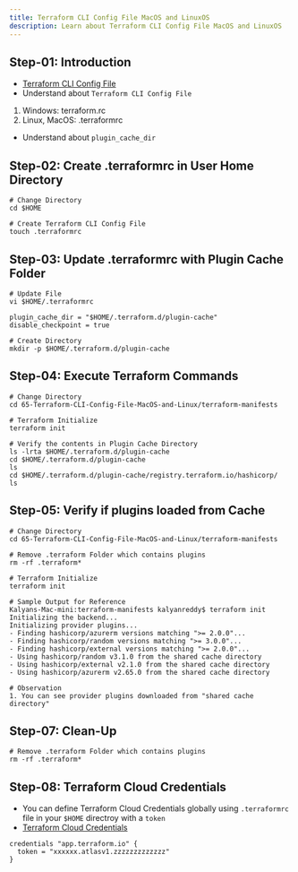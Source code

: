 ```yaml
---
title: Terraform CLI Config File MacOS and LinuxOS
description: Learn about Terraform CLI Config File MacOS and LinuxOS
---
```


## Step-01: Introduction
- [Terraform CLI Config File](https://www.terraform.io/docs/cli/config/config-file.html)
- Understand about `Terraform CLI Config File` 
1. Windows: terraform.rc
2. Linux, MacOS: .terraformrc
- Understand about `plugin_cache_dir`

## Step-02: Create .terraformrc in User Home Directory
```t
# Change Directory
cd $HOME

# Create Terraform CLI Config File
touch .terraformrc
```

## Step-03: Update .terraformrc with Plugin Cache Folder
```t
# Update File
vi $HOME/.terraformrc

plugin_cache_dir = "$HOME/.terraform.d/plugin-cache"
disable_checkpoint = true

# Create Directory
mkdir -p $HOME/.terraform.d/plugin-cache
```

## Step-04: Execute Terraform Commands
```t
# Change Directory 
cd 65-Terraform-CLI-Config-File-MacOS-and-Linux/terraform-manifests

# Terraform Initialize
terraform init

# Verify the contents in Plugin Cache Directory
ls -lrta $HOME/.terraform.d/plugin-cache
cd $HOME/.terraform.d/plugin-cache
ls
cd $HOME/.terraform.d/plugin-cache/registry.terraform.io/hashicorp/
ls
```

## Step-05: Verify if plugins loaded from Cache

```t
# Change Directory 
cd 65-Terraform-CLI-Config-File-MacOS-and-Linux/terraform-manifests

# Remove .terraform Folder which contains plugins
rm -rf .terraform*

# Terraform Initialize
terraform init

# Sample Output for Reference
Kalyans-Mac-mini:terraform-manifests kalyanreddy$ terraform init
Initializing the backend...
Initializing provider plugins...
- Finding hashicorp/azurerm versions matching ">= 2.0.0"...
- Finding hashicorp/random versions matching ">= 3.0.0"...
- Finding hashicorp/external versions matching ">= 2.0.0"...
- Using hashicorp/random v3.1.0 from the shared cache directory
- Using hashicorp/external v2.1.0 from the shared cache directory
- Using hashicorp/azurerm v2.65.0 from the shared cache directory

# Observation
1. You can see provider plugins downloaded from "shared cache directory"
```

## Step-07: Clean-Up
```t
# Remove .terraform Folder which contains plugins
rm -rf .terraform*
```

## Step-08: Terraform Cloud Credentials
- You can define Terraform Cloud Credentials globally using `.terraformrc` file in your `$HOME` directroy with a `token`
- [Terraform Cloud Credentials](https://www.terraform.io/docs/cli/config/config-file.html#credentials-1)
```t
credentials "app.terraform.io" {
  token = "xxxxxx.atlasv1.zzzzzzzzzzzzz"
}
```